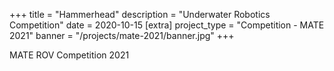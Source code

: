+++
title = "Hammerhead"
description = "Underwater Robotics Competition"
date = 2020-10-15
[extra]
project_type = "Competition - MATE 2021"
banner = "/projects/mate-2021/banner.jpg"
+++

MATE ROV Competition 2021
